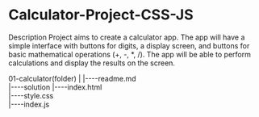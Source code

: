 # Calculator-Project-CSS-JS

Description
Project aims to create a calculator app.
The app will have a simple interface with buttons for digits, a display screen, and buttons for basic
mathematical operations (+, -, *, /).
The app will be able to perform calculations and display the results on the screen.


01-calculator(folder)
|
|----readme.md                   
|----solution
        |----index.html  
        |----style.css   
        |----index.js

        
